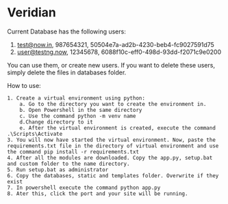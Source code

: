 ﻿# Veridian

Current Database has the following users:

1. test@now.in, 987654321, 50504e7a-ad2b-4230-beb4-fc9027591d75
2. user@testng.now, 12345678, 6088f10c-eff0-498d-93dd-f2071c9e0200

You can use them, or create new users. If you want to delete these users, simply delete the files in databases folder.

How to use:

	1. Create a virtual environment using python:
		a. Go to the directory you want to create the environment in.
		b. Open Powershell in the same directory
		c. Use the command python -m venv name
		d.Change directory to it
		e. After the virtual environment is created, execute the command .\Scripts\Activate
	3. You will now have started the virtual environment. Now, paste the requirements.txt file in the directory of virtual environment and use the command pip install -r requirements.txt
	4. After all the modules are downloaded. Copy the app.py, setup.bat and custom folder to the name directory.
	5. Run setup.bat as administrator
	6. Copy the databases, static and templates folder. Overwrite if they exist
	7. In powershell execute the command python app.py
	8. Ater this, click the port and your site will be running.
	
